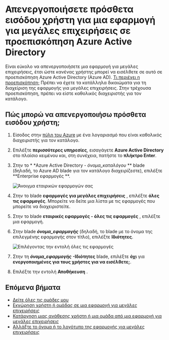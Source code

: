 <properties
    pageTitle="Απενεργοποιήσετε πρόσθετα εισόδου χρήστη για μια εφαρμογή για μεγάλες επιχειρήσεις σε προεπισκόπηση Azure Active Directory | Microsoft Azure"
    description="Πώς μπορείτε να απενεργοποιήσετε μια εφαρμογή για μεγάλες επιχειρήσεις, έτσι ώστε να χωρίς οι χρήστες ενδέχεται να συνδέονται σε αυτήν στο Azure Active Directory"
    services="active-directory"
    documentationCenter=""
    authors="curtand"
    manager="femila"
    editor=""/>

<tags
    ms.service="active-directory"
    ms.workload="identity"
    ms.tgt_pltfrm="na"
    ms.devlang="na"
    ms.topic="article"
    ms.date="10/17/2016"
    ms.author="curtand"/>


# <a name="disable-user-sign-ins-for-an-enterprise-app-in-azure-active-directory-preview"></a>Απενεργοποιήσετε πρόσθετα εισόδου χρήστη για μια εφαρμογή για μεγάλες επιχειρήσεις σε προεπισκόπηση Azure Active Directory

Είναι εύκολο να απενεργοποιήσετε μια εφαρμογή για μεγάλες επιχειρήσεις, έτσι ώστε κανένας χρήστης μπορεί να εισέλθετε σε αυτό σε προεπισκόπηση Azure Active Directory (Azure AD). [Τι περιέχει η προεπισκόπηση;](active-directory-preview-explainer.md) Πρέπει να έχετε τα κατάλληλα δικαιώματα για τη διαχείριση της εφαρμογής για μεγάλες επιχειρήσεις. Στην τρέχουσα προεπισκόπηση, πρέπει να είστε καθολικός διαχειριστής για τον κατάλογο.

## <a name="how-do-i-disable-user-sign-ins"></a>Πώς μπορώ να απενεργοποιήσω πρόσθετα εισόδου χρήστη;

1. Είσοδος στην [πύλη του Azure](https://portal.azure.com) με ένα λογαριασμό που είναι καθολικός διαχειριστής για τον κατάλογο.

2. Επιλέξτε **περισσότερες υπηρεσίες**, εισαγάγετε **Azure Active Directory** στο πλαίσιο κειμένου και, στη συνέχεια, πατήστε το **πλήκτρο Enter**.

3. Στην το * *Azure Active Directory - *όνομα_καταλόγου* ** blade (δηλαδή, το Azure AD blade για τον κατάλογο διαχειρίζεστε), επιλέξτε **Enterprise εφαρμογές **.

    ![Άνοιγμα εταιρικών εφαρμογών σας](./media/active-directory-coreapps-disable-app-azure-portal/open-enterprise-apps.png)

4. Στην το blade **εφαρμογές για μεγάλες επιχειρήσεις** , επιλέξτε **όλες τις εφαρμογές**. Μπορείτε να δείτε μια λίστα με τις εφαρμογές που μπορείτε να διαχειριστείτε.

5. Στην το blade **εταιρικές εφαρμογές - όλες τις εφαρμογές** , επιλέξτε μια εφαρμογή.

6. Στην blade ***όνομα_εφαρμογής*** (δηλαδή, το blade με το όνομα της επιλεγμένης εφαρμογής στον τίτλο), επιλέξτε **Ιδιότητες**.

    ![Επιλέγοντας την εντολή όλες τις εφαρμογές](./media/active-directory-coreapps-disable-app-azure-portal/select-app.png)

7. Στην τη ***όνομα_εφαρμογής*** **-Ιδιότητες** blade, επιλέξτε **όχι** για **ενεργοποιημένες για τους χρήστες για να εισέλθετε;**.

8. Επιλέξτε την εντολή **Αποθήκευση** .

## <a name="next-steps"></a>Επόμενα βήματα

- [Δείτε όλες τις ομάδες μου](active-directory-groups-view-azure-portal.md)
- [Εκχώρηση χρήστη ή ομάδας σε μια εφαρμογή για μεγάλες επιχειρήσεις](active-directory-coreapps-assign-user-azure-portal.md)
- [Κατάργηση μιας ανάθεσης χρήστη ή μια ομάδα από μια εφαρμογή για μεγάλες επιχειρήσεις](active-directory-coreapps-remove-assignment-azure-portal.md)
- [Αλλάξτε το όνομα ή το λογότυπο της εφαρμογής για μεγάλες επιχειρήσεις](active-directory-coreapps-change-app-logo-user-azure-portal.md)
